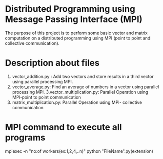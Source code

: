 # Distributed Programming using Message Passing Interface (MPI)

The purpose of this project is to perform some basic vector and matrix computation on a distributed programming using MPI (point to point and collective communication). 
# Description about files
  1. vector_addition.py : Add two vectors and store results in a third vector using parallel processing MPI.
  2. vector_average.py: Find an average of numbers in a vector using parallel processing MPI.
  3.vector_multiplication.py: Parallel Operation using MPI-point to point communication
  4. matrix_multiplication.py: Parallel Operation using MPI- collective communication
  
 
# MPI command to execute all programs

mpiexec -n "no:of workers(ex:1,2,4,..n)" python "FileName".py(extension)

